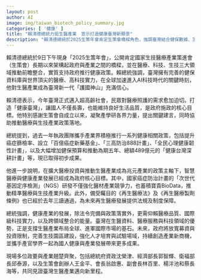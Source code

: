 ```yaml
---
layout: post
author: AI
image: img/taiwan_biotech_policy_summary.jpg
categories: [ '健康' ]
title: "賴清德總統力挺生醫產業　宣示打造健康臺灣新願景"
description: "賴清德總統於2025生策年會肯定生策會橋樑角色，強調臺灣結合健保數據、頂尖醫療與高科技優勢，推動AI智慧醫療及兆元生醫產業升級。面對超高齡社會，政府發布癌症新藥基金、「三高防治888計畫」，加大健保預算，並強化法規制定，催生再生醫療發展，完善投資環境，攜手產官學為國人健康與產業國際化開創新局。"
---
```

賴清德總統於9日下午現身「2025生策年會」，公開肯定國家生技醫療產業策進會（生策會）長期以來架構起政府與產業之間的橋樑，並在醫療、科技、生技三大領域推動前瞻整合，實質支持政府推行健康政策。賴總統強調，臺灣擁有完善的健保資料庫與世界頂尖的醫療、高科技實力，在全球加速進入AI科技時代的關鍵時刻，他對生醫產業成為臺灣新一代「護國神山」充滿信心。

賴清德表示，今年臺灣正式邁入超高齡社會，民眾對醫療照護的需求愈加迫切。打造「健康臺灣」，讓國人不僅長壽，也能維持良好生活品質，是政府施政的核心目標。他特別感謝生策會自成立以來，凝聚產學研各界力量，提出關鍵建言，同時協助推動醫療與生技產業政策落地。

總統提到，過去一年執政團隊攜手產業界積極推行一系列健康相關政策，包括提升癌症篩檢率、設立「百億癌症新藥基金」、「三高防治888計畫」、「全民心理健康韌性計畫」，以及大幅增加健保預算和推動為期五年、總額489億元的「健康台灣深耕計畫」等，現已取得初步成果。

他進一步說明，在擴大醫療投資與推動生醫產業成為兆元產業的政策主軸下，智慧醫療與健康產業發展已經成為政府核心目標。其中，國家癌症防治計畫的「次世代基因定序檢測」（NGS）研發不僅強化醫材產業競爭力，也蓄積寶貴BioData，推動精準醫療與生技產業升級。此外，備受矚目的《再生醫療法》及《再生醫療製劑條例》也已經於去年三讀通過，為未來再生醫療發展提供法規及制度保障。

總統強調，健康產業的發展，除法令完備與政策落實外，更需仰賴醫療品質、國際級科技實力，以及跨領域整合的能量。臺灣在生醫資料、醫療服務與科技領域的優勢，正是支撐生醫產業布局全球、進軍國際市場的基石。未來，政府將放寬募資與投資限制，完善生技園區建設，強化人才培育與試驗場域，持續創造產業新商機，並攜手產官學界一起為國人健康與產業發展帶來更多成果。

現場多位政要與產業翹楚齊聚，包括總統府資政沈榮津、經濟部長郭智輝、衛福部長邱泰源，以及生策會創辦人王金平、會長翁啟惠、副會長林百里、楊泮池和蔡長海等，共同見證臺灣生醫產業邁向新里程。